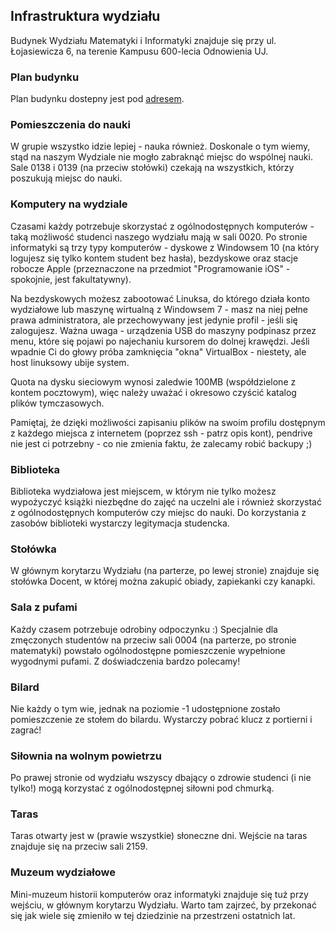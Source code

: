 ## Infrastruktura wydziału

Budynek Wydziału Matematyki i Informatyki znajduje się przy ul. Łojasiewicza 6, na terenie Kampusu 600-lecia Odnowienia UJ.   

### Plan budynku
Plan budynku dostepny jest pod [adresem](https://intra.matinf.uj.edu.pl/plan/). 

### Pomieszczenia do nauki
W grupie wszystko idzie lepiej - nauka również. Doskonale o tym wiemy, stąd na naszym Wydziale nie mogło zabraknąć miejsc do wspólnej nauki. Sale 0138 i 0139 (na przeciw stołówki) czekają na wszystkich, którzy poszukują miejsc do nauki.

### Komputery na wydziale
Czasami każdy potrzebuje skorzystać z ogólnodostępnych komputerów - taką możliwość studenci naszego wydziału mają w sali 0020. Po stronie informatyki są trzy typy komputerów - dyskowe z Windowsem 10 (na który logujesz się tylko kontem student bez hasła), bezdyskowe oraz stacje robocze Apple (przeznaczone na przedmiot "Programowanie iOS" - spokojnie, jest fakultatywny).

Na bezdyskowych możesz zabootować Linuksa, do którego działa konto wydziałowe lub maszynę wirtualną z Windowsem 7 - masz na niej pełne prawa administratora, ale przechowywany jest jedynie profil - jeśli się zalogujesz. Ważna uwaga - urządzenia USB do maszyny podpinasz przez menu, które się pojawi po najechaniu kursorem do dolnej krawędzi. Jeśli wpadnie Ci do głowy próba zamknięcia "okna" VirtualBox - niestety, ale host linuksowy ubije system.

Quota na dysku sieciowym wynosi zaledwie 100MB (współdzielone z kontem pocztowym), więc należy uważać i okresowo czyścić katalog plików tymczasowych.

Pamiętaj, że dzięki możliwości zapisaniu plików na swoim profilu dostępnym z każdego miejsca z internetem (poprzez ssh - patrz opis kont), pendrive nie jest ci potrzebny - co nie zmienia faktu, że zalecamy robić backupy ;)

### Biblioteka
Biblioteka wydziałowa jest miejscem, w którym nie tylko możesz wypożyczyć książki niezbędne do zajęć na uczelni ale i również skorzystać z ogólnodostępnych komputerów czy miejsc do nauki. Do korzystania z zasobów biblioteki wystarczy legitymacja studencka.

### Stołówka 
W głównym korytarzu Wydziału (na parterze, po lewej stronie) znajduje się stołówka Docent, w której można zakupić obiady, zapiekanki czy kanapki.

### Sala z pufami
Każdy czasem potrzebuje odrobiny odpoczynku :) Specjalnie dla zmęczonych studentów na przeciw sali 0004 (na parterze, po stronie matematyki) powstało ogólnodostępne pomieszczenie wypełnione wygodnymi pufami. Z doświadczenia bardzo polecamy!

### Bilard
Nie każdy o tym wie, jednak na poziomie -1 udostępnione zostało pomieszczenie ze stołem do bilardu. Wystarczy pobrać klucz z portierni i zagrać!

### Siłownia na wolnym powietrzu
Po prawej stronie od wydziału wszyscy dbający o zdrowie studenci (i nie tylko!) mogą korzystać z ogólnodostępnej siłowni pod chmurką. 

### Taras
Taras otwarty jest w (prawie wszystkie) słoneczne dni. Wejście na taras znajduje się na przeciw sali 2159. 

### Muzeum wydziałowe
Mini-muzeum historii komputerów oraz informatyki znajduje się tuż przy wejściu, w głównym korytarzu Wydziału. Warto tam zajrzeć, by przekonać się jak wiele się zmieniło w tej dziedzinie na przestrzeni ostatnich lat.